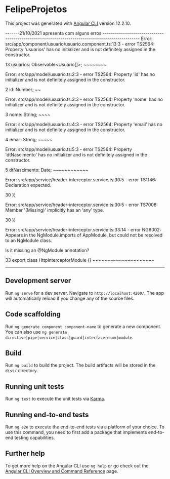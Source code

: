 # FelipeProjetos

This project was generated with [Angular CLI](https://github.com/angular/angular-cli) version 12.2.10.

-------21/10/2021 apresenta com alguns erros ------------------------------------------------------------------------------------------------
Error: src/app/component/usuario/usuario.component.ts:13:3 - error TS2564: Property 'usuarios' has no initializer and is not definitely assigned in the constructor.

13   usuarios: Observable<Usuario[]>;
     ~~~~~~~~


Error: src/app/model/usuario.ts:2:3 - error TS2564: Property 'id' has no initializer and is not definitely assigned in the constructor.

2   id: Number;
    ~~


Error: src/app/model/usuario.ts:3:3 - error TS2564: Property 'nome' has no initializer and is not definitely assigned in the constructor.

3   nome: String;
    ~~~~


Error: src/app/model/usuario.ts:4:3 - error TS2564: Property 'email' has no initializer and is not definitely assigned in the constructor.

4   email: String;
    ~~~~~


Error: src/app/model/usuario.ts:5:3 - error TS2564: Property 'dtNascimento' has no initializer and is not definitely assigned in the constructor.

5   dtNascimento: Date;
    ~~~~~~~~~~~~


Error: src/app/service/header-interceptor.service.ts:30:5 - error TS1146: Declaration expected.

30   })
       


Error: src/app/service/header-interceptor.service.ts:30:5 - error TS7008: Member '(Missing)' implicitly has an 'any' type.

30   })
       


Error: src/app/service/header-interceptor.service.ts:33:14 - error NG6002: Appears in the NgModule.imports of AppModule, but could not be resolved to an NgModule class.

Is it missing an @NgModule annotation?

33 export class HttpInterceptorModule {}
                ~~~~~~~~~~~~~~~~~~~~~

---------------------------------------------------------------------------










## Development server

Run `ng serve` for a dev server. Navigate to `http://localhost:4200/`. The app will automatically reload if you change any of the source files.

## Code scaffolding

Run `ng generate component component-name` to generate a new component. You can also use `ng generate directive|pipe|service|class|guard|interface|enum|module`.

## Build

Run `ng build` to build the project. The build artifacts will be stored in the `dist/` directory.

## Running unit tests

Run `ng test` to execute the unit tests via [Karma](https://karma-runner.github.io).

## Running end-to-end tests

Run `ng e2e` to execute the end-to-end tests via a platform of your choice. To use this command, you need to first add a package that implements end-to-end testing capabilities.

## Further help

To get more help on the Angular CLI use `ng help` or go check out the [Angular CLI Overview and Command Reference](https://angular.io/cli) page.

